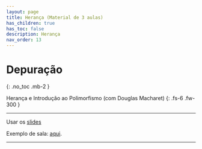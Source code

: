```yaml
---
layout: page
title: Herança (Material de 3 aulas)
has_children: true
has_toc: false
description: Herança
nav_order: 13
---
```


# Depuração
{: .no_toc .mb-2 }

Herança e Introdução ao Polimorfismo (com Douglas Macharet)
{: .fs-6 .fw-300 }

---

Usar os
[slides](https://docs.google.com/presentation/d/1B_gOg2OQNpptDI7o1i3wimi_qZGYdYIEBmP-Jp70CQQ)

Exemplo de sala: [aqui](https://github.com/flaviovdf/pds2-ufmg/tree/master/_old/exemplos/aula12-heranca/pessoas).

---
